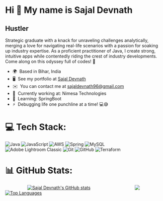 Hi 👋 My name is Sajal Devnath
==============================

Hustler
-------

Strategic graduate with a knack for unraveling challenges analytically, merging a love for navigating real-life scenarios with a passion for soaking up industry expertise. As a proficient practitioner of Java, I create strong, intuitive apps while contentedly riding the crest of industry developments. Come along on this odyssey full of codes! 🚀

* 🌍  Based in Bihar, India
* 🖥️  See my portfolio at [Sajal Devnath](http://sajaldevnath.github.io/DevsajalPortfolio/)
* ✉️  You can contact me at [sajaldevnath96@gmail.com](mailto:sajaldevnath96@gmail.com)
* 💼  Currently working at: Nimesa Technologies
* 🧠  Learning: SpringBoot
* ⚡  Debugging life one punchline at a time! 💻😅

# 💻 Tech Stack:
![Java](https://img.shields.io/badge/java-%23ED8B00.svg?style=for-the-badge&logo=openjdk&logoColor=white) ![JavaScript](https://img.shields.io/badge/javascript-%23323330.svg?style=for-the-badge&logo=javascript&logoColor=%23F7DF1E) ![AWS](https://img.shields.io/badge/AWS-%23FF9900.svg?style=for-the-badge&logo=amazon-aws&logoColor=white) ![Spring](https://img.shields.io/badge/spring-%236DB33F.svg?style=for-the-badge&logo=spring&logoColor=white) ![MySQL](https://img.shields.io/badge/mysql-4479A1.svg?style=for-the-badge&logo=mysql&logoColor=white) ![Adobe Lightroom Classic](https://img.shields.io/badge/Adobe%20Lightroom%20Classic-31A8FF.svg?style=for-the-badge&logo=Adobe%20Lightroom%20Classic&logoColor=white) ![Git](https://img.shields.io/badge/git-%23F05033.svg?style=for-the-badge&logo=git&logoColor=white) ![GitHub](https://img.shields.io/badge/github-%23121011.svg?style=for-the-badge&logo=github&logoColor=white) ![Terraform](https://img.shields.io/badge/terraform-%235835CC.svg?style=for-the-badge&logo=terraform&logoColor=white)
# 📊 GitHub Stats:
<div style="display:flex; justify-content: space-around;">
    <a href="http://www.github.com/SajalDevnath"><img src="https://github-readme-stats.vercel.app/api?username=SajalDevnath&show_icons=true&hide=commits,&title_color=f97316&text_color=ffffff&icon_color=f97316&bg_color=27272a&hide_border=true&show_icons=true" alt="Sajal Devnath's GitHub stats" /></a>
    <a href="http://www.github.com/SajalDevnath"><img src="https://github-readme-streak-stats.herokuapp.com/?user=SajalDevnath&stroke=ffffff&background=27272a&ring=f97316&fire=f97316&currStreakNum=ffffff&currStreakLabel=f97316&sideNums=ffffff&sideLabels=ffffff&dates=ffffff&hide_border=true" /></a>
</div>
<a href="https://github.com/SajalDevnath" align="left"><img src="https://github-readme-stats.vercel.app/api/top-langs/?username=SajalDevnath&langs_count=10&title_color=f97316&text_color=ffffff&icon_color=f97316&bg_color=27272a&hide_border=true&locale=en&custom_title=Top%20%Languages" alt="Top Languages" /></a>


